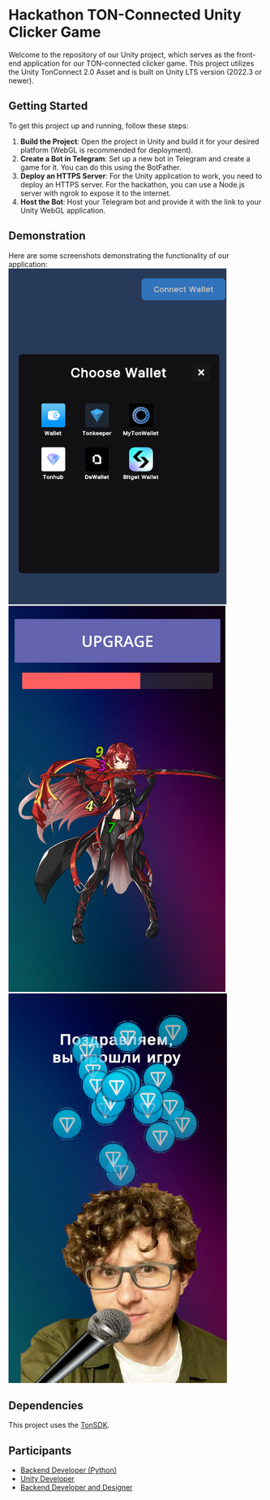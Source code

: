 # Hackathon TON-Connected Unity Clicker Game

Welcome to the repository of our Unity project, which serves as the front-end application for our TON-connected clicker game. This project utilizes the Unity TonConnect 2.0 Asset and is built on Unity LTS version (2022.3 or newer).

## Getting Started

To get this project up and running, follow these steps:

1. **Build the Project**: Open the project in Unity and build it for your desired platform (WebGL is recommended for deployment).
2. **Create a Bot in Telegram**: Set up a new bot in Telegram and create a game for it. You can do this using the BotFather.
3. **Deploy an HTTPS Server**: For the Unity application to work, you need to deploy an HTTPS server. For the hackathon, you can use a Node.js server with ngrok to expose it to the internet.
4. **Host the Bot**: Host your Telegram bot and provide it with the link to your Unity WebGL application.

## Demonstration

Here are some screenshots demonstrating the functionality of our application:
![Wallet connect](img1.png)
![Game scene](img2.png)
![Game end](img3.png)

## Dependencies

This project uses the [TonSDK](https://github.com/continuation-team/TonSdk.NET).

## Participants

- [Backend Developer (Python)](https://t.me/IPDan4ik)
- [Unity Developer](https://t.me/f4vir0)
- [Backend Developer and Designer](https://t.me/Akreeeal)


